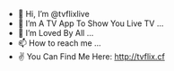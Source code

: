 - 👋 Hi, I’m @tvflixlive
- 👀 I’m A TV App To Show You Live TV ...
- 💞 I’m Loved By All ...
- 📫 How to reach me ...
- ✌️ You Can Find Me Here: http://tvflix.cf
